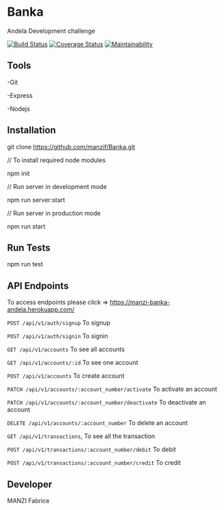 # Banka

Andela Development challenge

[![Build Status](https://travis-ci.org/manzif/Banka.svg?branch=develop)](https://travis-ci.org/manzif/Banka) [![Coverage Status](https://coveralls.io/repos/github/manzif/Banka/badge.svg?branch=develop)](https://coveralls.io/github/manzif/Banka?branch=develop) [![Maintainability](https://api.codeclimate.com/v1/badges/ac136a7dbfdd7bce1962/maintainability)](https://codeclimate.com/github/manzif/banka/maintainability)

## Tools
-Git 

-Express

-Nodejs

## Installation
git clone https://github.com/manzif/Banka.git

// To install required node modules

npm init


// Run server in development mode

npm run server:start


// Run server in production mode

npm run start



## Run Tests

npm run test

## API Endpoints

To access endpoints please click => https://manzi-banka-andela.herokuapp.com/

`POST /api/v1/auth/signup` To signup

`POST /api/v1/auth/signin` To signin

`GET /api/v1/accounts` To see all accounts

`GET /api/v1/accounts/:id` To see one account

`POST /api/v1/accounts` To create account

`PATCH /api/v1/accounts/:account_number/activate` To activate an account


`PATCH /api/v1/accounts/:account_number/deactivate` To deactivate an account

`DELETE /api/v1/accounts/:account_number` To delete an account

`GET /api/v1/transactions`, To see all the transaction

`POST /api/v1/transactions/:account_number/debit` To debit

`POST /api/v1/transactions/:account_number/credit` To credit


## Developer

MANZI Fabrice